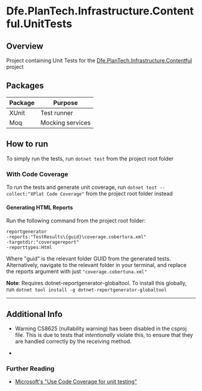 # Dfe.PlanTech.Infrastructure.Contentful.UnitTests

## Overview

Project containing Unit Tests for the [Dfe.PlanTech.Infrastructure.Contentful](../../src/Dfe.PlanTech.Infrastructure.Contentful/) project

## Packages

| Package | Purpose          |
| ------- | ---------------- |
| XUnit   | Test runner      |
| Moq     | Mocking services |

## How to run

To simply run the tests, run `dotnet test` from the project root folder

### With Code Coverage

To run the tests and generate unit coverage, run ``` dotnet test --collect:"XPlat Code Coverage" ``` from the project root folder instead

#### Generating HTML Reports

Run the following command from the project root folder:

```shell
reportgenerator
-reports:"TestResults\{guid}\coverage.cobertura.xml"
-targetdir:"coveragereport"
-reporttypes:Html
```

Where "guid" is the relevant folder GUID from the generated tests. Alternatively, navigate to the relevant folder in your terminal, and replace the reports argument with just ```"coverage.cobertuna.xml"```

**Note**: Requires dotnet-reportgenerator-globaltool. To install this globally, run ```dotnet tool install -g dotnet-reportgenerator-globaltool```

---

## Additional Info

- Warning CS8625 (nullability warning) has been disabled in the csproj file. This is due to tests that *intentionally* violate this, to ensure that they are handled correctly by the receiving method.

- 
### Further Reading

- [Microsoft's "Use Code Coverage for unit testing"](https://learn.microsoft.com/en-us/dotnet/core/testing/unit-testing-code-coverage)